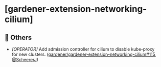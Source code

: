 # [gardener-extension-networking-cilium]
## 🏃 Others
* *[OPERATOR]* Add admission controller for cilium to disable kube-proxy for new clusters. ([gardener/gardener-extension-networking-cilium#115](https://github.com/gardener/gardener-extension-networking-cilium/pull/115), [@ScheererJ](https://github.com/ScheererJ))